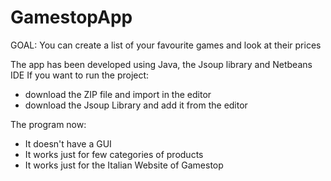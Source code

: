# GamestopApp
GOAL: You can create a list of your favourite games and look at their prices

The app has been developed using Java, the Jsoup library and Netbeans IDE
If you want to run the project:
- download the ZIP file and import in the editor
- download the Jsoup Library and add it from the editor

The program now:
- It doesn't have a GUI
- It works just for few categories of products
- It works just for the Italian Website of Gamestop
